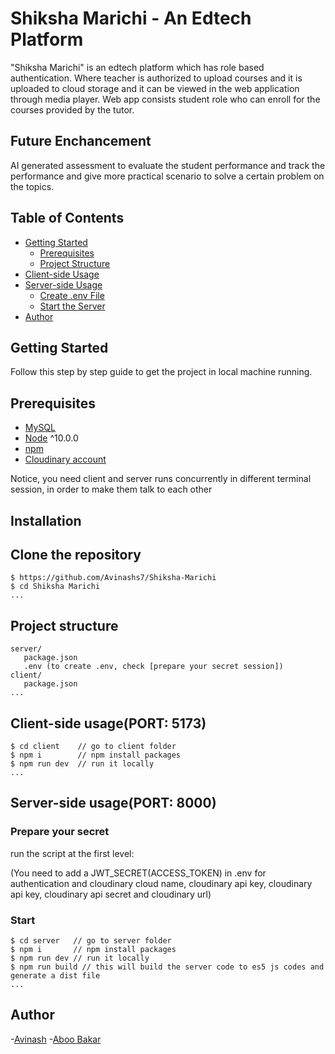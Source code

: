 # Shiksha Marichi - An Edtech Platform

"Shiksha Marichi" is an edtech platform which has role based authentication. Where teacher is authorized to upload courses and it is uploaded to cloud storage and it can be viewed in the web application through media player. Web app consists student role who can enroll for the courses provided by the tutor. 

## Future Enchancement

AI generated assessment to evaluate the student performance and track the performance and give more practical scenario to solve a certain problem on the topics.

## Table of Contents

- [Getting Started](#getting-started)
  - [Prerequisites](#prerequisites)
  - [Project Structure](#project-structure)
- [Client-side Usage](#client-side-usageport-5173)
- [Server-side Usage](#server-side-usageport-8000)
  - [Create .env File](#prepare-your-secret)
  - [Start the Server](#start)
- [Author](#author)

## Getting Started

Follow this step by step guide to get the project in local machine running.

## Prerequisites

- [MySQL](https://dev.mysql.com/downloads/installer/)
- [Node](https://nodejs.org/en/download/) ^10.0.0
- [npm](https://nodejs.org/en/download/package-manager/)
- [Cloudinary account](https://cloudinary.com/)

Notice, you need client and server runs concurrently in different terminal session, in order to make them talk to each other

## Installation

## Clone the repository

```terminal
$ https://github.com/Avinashs7/Shiksha-Marichi
$ cd Shiksha Marichi
...
```

## Project structure

```terminal
server/
   package.json
   .env (to create .env, check [prepare your secret session])
client/
   package.json
...
```

## Client-side usage(PORT: 5173)

```terminal
$ cd client    // go to client folder
$ npm i        // npm install packages
$ npm run dev  // run it locally
...
```

## Server-side usage(PORT: 8000)

### Prepare your secret

run the script at the first level:

(You need to add a JWT_SECRET(ACCESS_TOKEN) in .env for authentication and cloudinary cloud name, cloudinary api key, cloudinary api key, cloudinary api secret and cloudinary url)

### Start

```terminal
$ cd server   // go to server folder
$ npm i       // npm install packages
$ npm run dev // run it locally
$ npm run build // this will build the server code to es5 js codes and generate a dist file
...
```

## Author

-[Avinash](https://www.linkedin.com/in/avinash-s007/)
-[Aboo Bakar](https://github.com/Abubakar2807)
